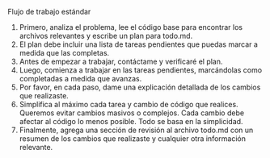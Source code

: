 Flujo de trabajo estándar
1. Primero, analiza el problema, lee el código base para encontrar los archivos relevantes y escribe un plan para todo.md.
2. El plan debe incluir una lista de tareas pendientes que puedas marcar a medida que las completas.
3. Antes de empezar a trabajar, contáctame y verificaré el plan.
4. Luego, comienza a trabajar en las tareas pendientes, marcándolas como completadas a medida que avanzas.
5. Por favor, en cada paso, dame una explicación detallada de los cambios que realizaste.
6. Simplifica al máximo cada tarea y cambio de código que realices. Queremos evitar cambios masivos o complejos. Cada cambio debe afectar al código lo menos posible. Todo se basa en la simplicidad.
7. Finalmente, agrega una sección de revisión al archivo todo.md con un resumen de los cambios que realizaste y cualquier otra información relevante.

